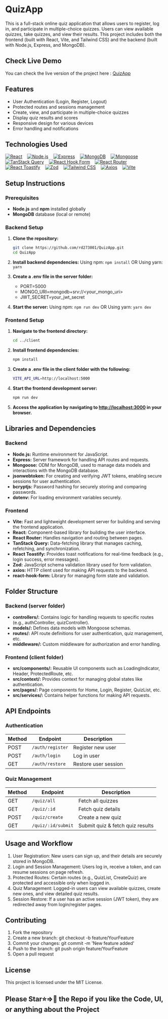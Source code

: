 # QuizApp

This is a full-stack online quiz application that allows users to register, log in, and participate in multiple-choice quizzes. Users can view available quizzes, take quizzes, and view their results. This project includes both the frontend (built with React, Vite, and Tailwind CSS) and the backend (built with Node.js, Express, and MongoDB).

## Check Live Demo

You can check the live version of the project here : [QuizApp](https://quizapp4.netlify.app)

## Features

- User Authentication (Login, Register, Logout)
- Protected routes and sessions management
- Create, view, and participate in multiple-choice quizzes
- Display quiz results and scores
- Responsive design for various devices
- Error handling and notifications

## Technologies Used

[![React](https://img.shields.io/badge/React-20232A?logo=react&logoColor=61DAFB)](https://react.dev) &nbsp;&nbsp; [![Node.js](https://img.shields.io/badge/Node.js-6DA55F?logo=nodedotjs&logoColor=white)](https://nodejs.org) &nbsp;&nbsp; [![Express](https://img.shields.io/badge/Express-000000?logo=express&logoColor=white&labelColor=2e2e2e)](https://expressjs.com/) &nbsp;&nbsp; [![MongoDB](https://img.shields.io/badge/MongoDB-47A248?logo=mongodb&logoColor=white)](https://www.mongodb.com/docs/atlas/) &nbsp;&nbsp; [![Mongoose](https://img.shields.io/badge/Mongoose-47A248?logo=mongoose&logoColor=red&labelColor=2e2e2e)](https://mongoosejs.com/) &nbsp;&nbsp; [![TanStack Query](https://img.shields.io/badge/TanStack_Query-ff3e00?logo=react%20query&logoColor=white&labelColor=2e2e2e)](https://tanstack.com/query/latest/docs/framework/react/overview) &nbsp;&nbsp; [![React Hook Form](https://img.shields.io/badge/React_Hook_Form-%23EC5990.svg?logo=reacthookform&logoColor=white)](https://www.react-hook-form.com/) &nbsp;&nbsp; [![React Router](https://img.shields.io/badge/React_Router-CA4245?logo=react-router&logoColor=white)](https://reactrouter.com) &nbsp;&nbsp; [![React Toastify](https://img.shields.io/badge/React_Toastify-F1D902?logo=react&logoColor=white&labelColor=2e2e2e)](https://fkhadra.github.io/react-toastify/introduction) &nbsp;&nbsp; [![Zod](https://img.shields.io/badge/Zod-006b8f?logo=zod&logoColor=white)](https://zod.dev) &nbsp;&nbsp; [![Tailwind CSS](https://img.shields.io/badge/Tailwind_CSS-38B2AC?logo=tailwind-css&logoColor=white)](https://tailwindcss.com/) &nbsp;&nbsp; [![Axios](https://img.shields.io/badge/axios-671ddf?&logo=axios&logoColor=white)](https://axios-http.com/docs/intro) &nbsp;&nbsp; [![Vite](https://img.shields.io/badge/Vite-B73BFE?logo=vite&logoColor=FFD62E)](https://vite.dev/guide/)

## Setup Instructions

### Prerequisites

- **Node.js** and **npm** installed globally
- **MongoDB** database (local or remote)

### Backend Setup

1. **Clone the repository:**

   ```bash
   git clone https://github.com/rd273001/QuizApp.git
   cd QuizApp
   ```

2. **Install backend dependencies:**
   Using npm: ```npm install```
   OR
   Using yarn: ```yarn```

3. **Create a .env file in the server folder:**
   - PORT=5000
   - MONGO_URI=mongodb+srv://<your_mongo_uri>
   - JWT_SECRET=your_jwt_secret

4. **Start the server:**
   Using npm: ```npm run dev```
   OR
   Using yarn: ```yarn dev```

### Frontend Setup

1. **Navigate to the frontend directory:**

   ```bash
   cd ../client
   ```

2. **Install frontend dependencies:**

   ```bash
   npm install
   ```

3. **Create a .env file in the client folder with the following:**

   ```bash
   VITE_API_URL=http://localhost:5000
   ```

4. **Start the frontend development server:**

   ```bash
   npm run dev
   ```

5. **Access the application by navigating to <http://localhost:3000> in your browser.**

## Libraries and Dependencies

### Backend

- **Node.js:** Runtime environment for JavaScript.
- **Express:** Server framework for handling API routes and requests.
- **Mongoose:** ODM for MongoDB, used to manage data models and interactions with the MongoDB database.
- **jsonwebtoken:** For creating and verifying JWT tokens, enabling secure sessions for user authentication.
- **bcryptjs:** Password hashing for securely storing and comparing passwords.
- **dotenv:** For loading environment variables securely.

### Frontend

- **Vite:** Fast and lightweight development server for building and serving the frontend application.
- **React:** Component-based library for building the user interface.
- **React Router:** Handles navigation and routing between pages.
- **TanStack Query:** Data-fetching library that manages caching, refetching, and synchronization.
- **React Toastify:** Provides toast notifications for real-time feedback (e.g., login success, error messages).
- **Zod:** JavaScript schema validation library used for form validation.
- **axios:** HTTP client used for making API requests to the backend.
- **react-hook-form:** Library for managing form state and validation.

## Folder Structure

### Backend (server folder)

- **controllers/:** Contains logic for handling requests to specific routes (e.g., authController, quizController).
- **models/:** Defines data models with Mongoose schemas.
- **routes/:** API route definitions for user authentication, quiz management, etc.
- **middleware/:** Custom middleware for authorization and error handling.

### Frontend (client folder)

- **src/components/:** Reusable UI components such as LoadingIndicator, Header, ProtectedRoute, etc.
- **src/context/:** Provides context for managing global states like authentication.
- **src/pages/:** Page components for Home, Login, Register, QuizList, etc.
- **src/services/:** Contains helper functions for making API requests.

## API Endpoints

### Authentication

| Method | Endpoint          | Description            |
| ------ | ------------------ | ---------------------- |
| POST   | `/auth/register` | Register new user      |
| POST   | `/auth/login`    | Log in user            |
| GET    | `/auth/restore`  | Restore user session   |

### Quiz Management

| Method | Endpoint         | Description              |
| ------ | ----------------- | ------------------------ |
| GET    | `/quiz/all`      | Fetch all quizzes       |
| GET    | `/quiz/:id`     | Fetch quiz details      |
| POST   | `/quiz/create`  | Create a new quiz       |
| GET    | `/quiz/:id/submit` | Submit quiz & fetch quiz results |

## Usage and Workflow

1. User Registration: New users can sign up, and their details are securely stored in MongoDB.
2. Login and Session Management: Users log in, receive a token, and can resume sessions on page refresh.
3. Protected Routes: Certain routes (e.g., QuizList, CreateQuiz) are protected and accessible only when logged in.
4. Quiz Management: Logged-in users can view available quizzes, create new ones, and view detailed quiz results.
5. Session Restore: If a user has an active session (JWT token), they are redirected away from login/register pages.

## Contributing

1. Fork the repository
2. Create a new branch: git checkout -b feature/YourFeature
3. Commit your changes: git commit -m 'New feature added'
4. Push to the branch: git push origin feature/YourFeature
5. Open a pull request

## License

This project is licensed under the MIT License.

## Please Star⭐=>🌟 the Repo if you like the Code, UI, or anything about the Project
